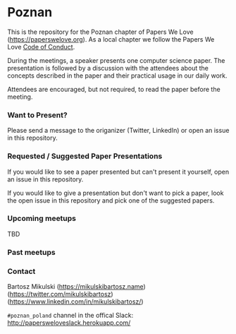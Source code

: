 # Poznan

This is the repository for the Poznan chapter of Papers We Love (https://paperswelove.org). As a local chapter we follow the Papers We Love [Code of Conduct](https://github.com/papers-we-love/poznan/blob/master/code-of-conduct.md).

During the meetings, a speaker presents one computer science paper. The presentation is followed by a discussion with the attendees about the concepts described in the paper and their practical usage in our daily work.

Attendees are encouraged, but not required, to read the paper before the meeting.

### Want to Present?

Please send a message to the origanizer (Twitter, LinkedIn) or open an issue in this repository.

### Requested / Suggested Paper Presentations

If you would like to see a paper presented but can't present it yourself, open an issue in this repository.

If you would like to give a presentation but don't want to pick a paper, look the open issue in this repository and pick one of the suggested papers.

### Upcoming meetups

TBD

### Past meetups



### Contact

Bartosz Mikulski (https://mikulskibartosz.name) (https://twitter.com/mikulskibartosz) (https://www.linkedin.com/in/mikulskibartosz/)

`#poznan_poland` channel in the offical Slack: http://papersweloveslack.herokuapp.com/
